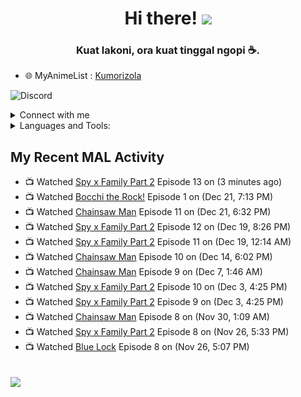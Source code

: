 <h1 align="center">Hi there! <img src="https://media.giphy.com/media/hvRJCLFzcasrR4ia7z/giphy.gif" width="25px"> </h1>
<h3 align="center">Kuat lakoni, ora kuat tinggal ngopi ☕.</h3>

- 🌐 MyAnimeList : [Kumorizola](https://myanimelist.net/animelist/Kumorizola)

![Discord](https://discord.c99.nl/widget/theme-3/761213268009943051.png)
<details>
      <summary>Connect with me</summary>
    <p align="left">
        <a href="https://www.facebook.com/kumori.hartley.1" target="blank"><img align="center"
                src="https://raw.githubusercontent.com/rahuldkjain/github-profile-readme-generator/master/src/images/icons/Social/facebook.svg"
                alt="kumori hartley" height="30" width="40" /></a>
        <a href="https://www.instagram.com/kumorizola/" target="blank"><img align="center"
                src="https://raw.githubusercontent.com/rahuldkjain/github-profile-readme-generator/master/src/images/icons/Social/instagram.svg"
                alt="kumorizola" height="30" width="40" /></a>
        <a href="https://discord.com" target="blank"><img align="center"
                src="https://raw.githubusercontent.com/rahuldkjain/github-profile-readme-generator/master/src/images/icons/Social/discord.svg"
                alt="Kumori#5882" height="30" width="40" /></a>
    </p>
</details>

<details>
    <summary align="left">Languages and Tools:</summary>
<p align="left">
      <a href="https://www.w3schools.com/css/" target="_blank">
        <img src="https://raw.githubusercontent.com/devicons/devicon/master/icons/css3/css3-original-wordmark.svg"
            alt="css3" width="40" height="40" /> </a> <a href="https://www.w3.org/html/" target="_blank"> <img
            src="https://raw.githubusercontent.com/devicons/devicon/master/icons/html5/html5-original-wordmark.svg"
            alt="html5" width="40" height="40" /> </a> <a href="https://www.java.com" target="_blank"> <img
            src="https://raw.githubusercontent.com/devicons/devicon/master/icons/java/java-original.svg" alt="java"
            width="40" height="40" /> </a> <a href="https://developer.mozilla.org/en-US/docs/Web/JavaScript"
            target="_blank"> <img
            src="https://raw.githubusercontent.com/devicons/devicon/master/icons/javascript/javascript-original.svg"
            alt="javascript" width="40" height="40" /> </a> <a href="https://nodejs.org" target="_blank"> <img
            src="https://raw.githubusercontent.com/devicons/devicon/master/icons/nodejs/nodejs-original-wordmark.svg"
            alt="nodejs" width="40" height="40" /> </a> <a href="https://www.python.org" target="_blank"> <img
            src="https://raw.githubusercontent.com/devicons/devicon/master/icons/python/python-original.svg"
            alt="python" width="40" height="40" /> </a> <a href="https://www.typescriptlang.org/" target="_blank"> <img
            src="https://raw.githubusercontent.com/devicons/devicon/master/icons/typescript/typescript-original.svg" 
            alt="typescript" width="40" height="40" /> </a> <a href="https://www.photoshop.com/en" target="_blank"> <img
            src="https://upload.wikimedia.org/wikipedia/commons/a/af/Adobe_Photoshop_CC_icon.svg" alt="photoshop" width="40" height="40"/> </a>
            <a href="https://www.adobe.com/products/premiere.html" target="_blank"> <img
            src="https://upload.wikimedia.org/wikipedia/commons/4/40/Adobe_Premiere_Pro_CC_icon.svg" alt="Premiere pro" width="40" height="40"/> </a>
            <a href="https://www.adobe.com/in/products/illustrator.html" target="_blank"> <img 
            src="https://upload.wikimedia.org/wikipedia/commons/f/fb/Adobe_Illustrator_CC_icon.svg" alt="illustrator" width="40" height="40"/> </a>
      
 </details>
 
 <h2> My Recent MAL Activity</h2>
<!-- MAL_ACTIVITY:start -->

- 📺 Watched [Spy x Family Part 2](https://MyAnimeList.net/anime.php?id=50602) Episode 13 on (3 minutes ago)
- 📺 Watched [Bocchi the Rock!](https://MyAnimeList.net/anime.php?id=47917) Episode 1 on (Dec 21, 7:13 PM)
- 📺 Watched [Chainsaw Man](https://MyAnimeList.net/anime.php?id=44511) Episode 11 on (Dec 21, 6:32 PM)
- 📺 Watched [Spy x Family Part 2](https://MyAnimeList.net/anime.php?id=50602) Episode 12 on (Dec 19, 8:26 PM)
- 📺 Watched [Spy x Family Part 2](https://MyAnimeList.net/anime.php?id=50602) Episode 11 on (Dec 19, 12:14 AM)
- 📺 Watched [Chainsaw Man](https://MyAnimeList.net/anime.php?id=44511) Episode 10 on (Dec 14, 6:02 PM)
- 📺 Watched [Chainsaw Man](https://MyAnimeList.net/anime.php?id=44511) Episode 9 on (Dec 7, 1:46 AM)
- 📺 Watched [Spy x Family Part 2](https://MyAnimeList.net/anime.php?id=50602) Episode 10 on (Dec 3, 4:25 PM)
- 📺 Watched [Spy x Family Part 2](https://MyAnimeList.net/anime.php?id=50602) Episode 9 on (Dec 3, 4:25 PM)
- 📺 Watched [Chainsaw Man](https://MyAnimeList.net/anime.php?id=44511) Episode 8 on (Nov 30, 1:09 AM)
- 📺 Watched [Spy x Family Part 2](https://MyAnimeList.net/anime.php?id=50602) Episode 8 on (Nov 26, 5:33 PM)
- 📺 Watched [Blue Lock](https://MyAnimeList.net/anime.php?id=49596) Episode 8 on (Nov 26, 5:07 PM)

<!-- MAL_ACTIVITY:end -->

  
<h2 align="left"> <img src="https://media.discordapp.net/attachments/918405470073520168/919220018355523584/ezgif.com-gif-maker_1.gif">
